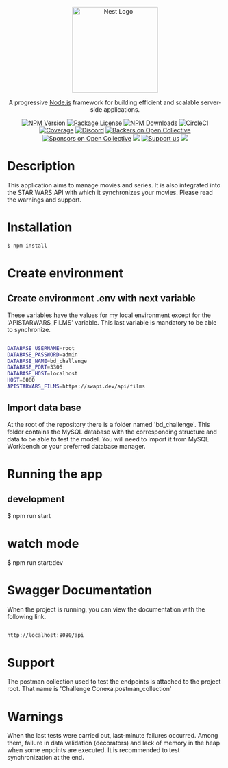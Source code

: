 <p align="center">
  <a href="http://nestjs.com/" target="blank"><img src="https://nestjs.com/img/logo-small.svg" width="200" alt="Nest Logo" /></a>
</p>

[circleci-image]: https://img.shields.io/circleci/build/github/nestjs/nest/master?token=abc123def456
[circleci-url]: https://circleci.com/gh/nestjs/nest

  <p align="center">A progressive <a href="http://nodejs.org" target="_blank">Node.js</a> framework for building efficient and scalable server-side applications.</p>
    <p align="center">
<a href="https://www.npmjs.com/~nestjscore" target="_blank"><img src="https://img.shields.io/npm/v/@nestjs/core.svg" alt="NPM Version" /></a>
<a href="https://www.npmjs.com/~nestjscore" target="_blank"><img src="https://img.shields.io/npm/l/@nestjs/core.svg" alt="Package License" /></a>
<a href="https://www.npmjs.com/~nestjscore" target="_blank"><img src="https://img.shields.io/npm/dm/@nestjs/common.svg" alt="NPM Downloads" /></a>
<a href="https://circleci.com/gh/nestjs/nest" target="_blank"><img src="https://img.shields.io/circleci/build/github/nestjs/nest/master" alt="CircleCI" /></a>
<a href="https://coveralls.io/github/nestjs/nest?branch=master" target="_blank"><img src="https://coveralls.io/repos/github/nestjs/nest/badge.svg?branch=master#9" alt="Coverage" /></a>
<a href="https://discord.gg/G7Qnnhy" target="_blank"><img src="https://img.shields.io/badge/discord-online-brightgreen.svg" alt="Discord"/></a>
<a href="https://opencollective.com/nest#backer" target="_blank"><img src="https://opencollective.com/nest/backers/badge.svg" alt="Backers on Open Collective" /></a>
<a href="https://opencollective.com/nest#sponsor" target="_blank"><img src="https://opencollective.com/nest/sponsors/badge.svg" alt="Sponsors on Open Collective" /></a>
  <a href="https://paypal.me/kamilmysliwiec" target="_blank"><img src="https://img.shields.io/badge/Donate-PayPal-ff3f59.svg"/></a>
    <a href="https://opencollective.com/nest#sponsor"  target="_blank"><img src="https://img.shields.io/badge/Support%20us-Open%20Collective-41B883.svg" alt="Support us"></a>
  <a href="https://twitter.com/nestframework" target="_blank"><img src="https://img.shields.io/twitter/follow/nestframework.svg?style=social&label=Follow"></a>
</p>
  <!--[![Backers on Open Collective](https://opencollective.com/nest/backers/badge.svg)](https://opencollective.com/nest#backer)
  [![Sponsors on Open Collective](https://opencollective.com/nest/sponsors/badge.svg)](https://opencollective.com/nest#sponsor)-->

# Description

This application aims to manage movies and series. It is also integrated into the STAR WARS API with which it synchronizes your movies. Please read the warnings and support.

# Installation

```bash
$ npm install
```

# Create environment

## Create environment .env with next variable

These variables have the values ​​for my local environment except for the 'APISTARWARS_FILMS' variable. This last variable is mandatory to be able to synchronize.

```bash

DATABASE_USERNAME=root
DATABASE_PASSWORD=admin
DATABASE_NAME=bd_challenge
DATABASE_PORT=3306
DATABASE_HOST=localhost
HOST=8080
APISTARWARS_FILMS=https://swapi.dev/api/films

```

## Import data base

At the root of the repository there is a folder named 'bd_challenge'. This folder contains the MySQL database with the corresponding structure and data to be able to test the model. You will need to import it from MySQL Workbench or your preferred database manager.

# Running the app

## development
$ npm run start

# watch mode
$ npm run start:dev

# Swagger Documentation

When the project is running, you can view the documentation with the following link.

```bash

http://localhost:8080/api

```
# Support

The postman collection used to test the endpoints is attached to the project root. That name is 
'Challenge Conexa.postman_collection'

# Warnings

When the last tests were carried out, last-minute failures occurred. Among them, failure in data validation (decorators) and lack of memory in the heap when some enpoints are executed.
It is recommended to test synchronization at the end.

